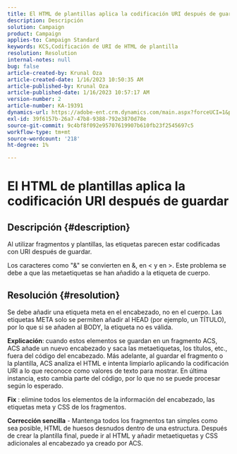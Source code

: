 ```yaml
---
title: El HTML de plantillas aplica la codificación URI después de guardar
description: Descripción
solution: Campaign
product: Campaign
applies-to: Campaign Standard
keywords: KCS,Codificación de URI de HTML de plantilla
resolution: Resolution
internal-notes: null
bug: false
article-created-by: Krunal Oza
article-created-date: 1/16/2023 10:50:35 AM
article-published-by: Krunal Oza
article-published-date: 1/16/2023 10:57:17 AM
version-number: 2
article-number: KA-19391
dynamics-url: https://adobe-ent.crm.dynamics.com/main.aspx?forceUCI=1&pagetype=entityrecord&etn=knowledgearticle&id=7f34e194-8b95-ed11-aad1-6045bd006793
exl-id: 39f6157b-26a7-47b8-9388-792e3870d78e
source-git-commit: 9c4bf8f092e95707619907b610fb23f2545697c5
workflow-type: tm+mt
source-wordcount: '218'
ht-degree: 1%

---
```


# El HTML de plantillas aplica la codificación URI después de guardar

## Descripción {#description}


Al utilizar fragmentos y plantillas, las etiquetas parecen estar codificadas con URI después de guardar.

Los caracteres como &quot;&amp;&quot; se convierten en &amp;, en &lt; y en >. Este problema se debe a que las metaetiquetas se han añadido a la etiqueta de cuerpo.


## Resolución {#resolution}


Se debe añadir una etiqueta meta en el encabezado, no en el cuerpo. Las etiquetas META solo se permiten añadir al HEAD (por ejemplo, un TÍTULO), por lo que si se añaden al BODY, la etiqueta no es válida.

<b>Explicación</b>: cuando estos elementos se guardan en un fragmento ACS, ACS añade un nuevo encabezado y saca las metaetiquetas, los títulos, etc., fuera del código del encabezado. Más adelante, al guardar el fragmento o la plantilla, ACS analiza el HTML e intenta limpiarlo aplicando la codificación URI a lo que reconoce como valores de texto para mostrar. En última instancia, esto cambia parte del código, por lo que no se puede procesar según lo esperado.

<b>Fix</b> : elimine todos los elementos de la información del encabezado, las etiquetas meta y CSS de los fragmentos.

<b>Corrección sencilla</b> - Mantenga todos los fragmentos tan simples como sea posible, HTML de huesos desnudos dentro de una estructura. Después de crear la plantilla final, puede ir al HTML y añadir metaetiquetas y CSS adicionales al encabezado ya creado por ACS.
